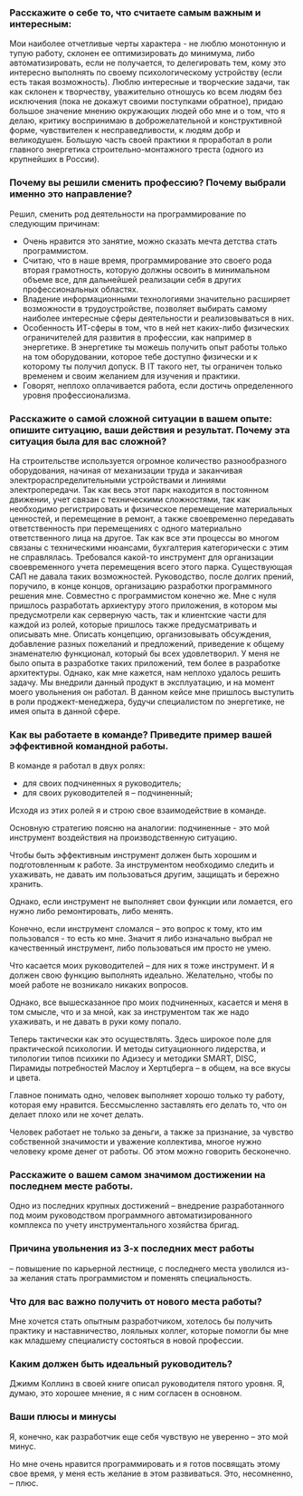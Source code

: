 ### Расскажите о себе то, что считаете самым важным и интересным: ###
Мои наиболее отчетливые черты характера - не люблю монотонную и тупую работу, склонен ее оптимизировать до минимума, либо автоматизировать, если не получается, то делегировать тем, кому это интересно выполнять по своему психологическому устройству (если есть такая возможность). Люблю интересные и творческие задачи, так как склонен к творчеству, уважительно отношусь ко всем людям без исключения (пока не докажут своими поступками обратное), придаю большое значение мнению окружающих людей обо мне и о том, что я делаю, критику воспринимаю в доброжелательной и конструктивной форме, чувствителен к несправедливости, к людям добр и великодушен. Большую часть своей практики я проработал в роли главного энергетика строительно-монтажного треста (одного из крупнейших в России).

### Почему вы решили сменить профессию? Почему выбрали именно это направление? ###
Решил, сменить род деятельности на  программирование по следующим причинам:
- Очень нравится это занятие, можно сказать мечта детства стать программистом.
- Считаю, что в наше время, программирование это своего рода вторая грамотность, которую должны освоить в минимальном объеме все, для дальнейшей реализации себя в других профессиональных областях.
- Владение информационными технологиями значительно расширяет возможности в трудоустройстве, позволяет выбирать самому наиболее интересные сферы деятельности и реализовываться в них.
- Особенность ИТ-сферы в том, что в ней нет каких-либо физических ограничителей для развития в профессии, как например в энергетике. В энергетике ты можешь получить опыт работы только на том оборудовании, которое тебе доступно физически и к которому ты получил допуск. В IT такого нет, ты ограничен только временем и своим желанием для изучения и практики.
- Говорят, неплохо оплачивается работа, если достичь определенного уровня профессионализма.

### Расскажите о самой сложной ситуации в вашем опыте: опишите ситуацию, ваши действия и результат. Почему эта ситуация была для вас сложной? ###
На строительстве используется огромное количество разнообразного оборудования, начиная от механизации труда и заканчивая электрораспределительными устройствами и линиями электропередачи. Так как весь этот парк находится в постоянном движении, учет связан с техническими сложностями, так как необходимо регистрировать и физическое перемещение материальных ценностей, и перемещение в ремонт, а также своевременно передавать ответственность при перемещениях с одного материально ответственного лица на другое. Так как все эти процессы во многом связаны с техническими нюансами, бухгалтерия  категорически с этим не справлялась. Требовался какой-то инструмент для организации своевременного учета перемещения всего этого парка. Существующая САП не давала таких возможностей. Руководство, после долгих прений, поручило, в конце концов, организацию разработки программного решения мне. Совместно с программистом конечно же. Мне с нуля пришлось разработать архиектуру этого приложения, в котором мы предусмотрели как серверную часть, так и клиентские части для каждой из ролей, которые пришлось также предусматривать и описывать мне. Описать концепцию, организовывать обсуждения, добавление разных пожеланий и предложений, приведение к общему знаменателю функционал, который бы всех удовлетворил. У меня не было опыта в разработке таких приложений, тем более в разработке архитектуры. Однако, как мне кажется, нам неплохо удалось решить задачу. Мы внедрили данный продукт в эксплуатацию, и на момент моего увольнения он работал. В данном кейсе мне пришлось выступить в роли проджект-менеджера, будучи специалистом по энергетике, не имея опыта в данной сфере.

### Как вы работаете в команде? Приведите пример вашей эффективной командной работы. ###

В команде я работал в двух ролях: 
- для своих подчиненных я руководитель;
- для своих руководителей я – подчиненный;
<p>Исходя из этих ролей я и строю свое взаимодействие в команде.</p>

Основную стратегию поясню на аналогии: подчиненные - это мой инструмент воздействия на производственную ситуацию. 

Чтобы быть эффективным инструмент должен быть хорошим и подготовленным к работе. За инструментом необходимо следить и ухаживать, не давать им пользоваться другим, защищать и бережно хранить. 

Однако, если инструмент не выполняет свои функции или ломается, его нужно либо ремонтировать, либо менять. 

Конечно, если инструмент сломался – это вопрос к тому, кто им пользовался - то есть ко мне. 
Значит я  либо изначально выбрал не качественный инструмент, либо пользоваться им просто не умею.

Что касается моих руководителей – для них я тоже инструмент. И я должен свою функцию выполнять идеально. Желательно, чтобы по моей работе не возникало никаких вопросов. 

Однако, все вышесказанное про моих подчиненных, касается и меня в том смысле, что и за мной, как за инструментом так же надо ухаживать, и не давать в руки кому попало.

Теперь тактически как это осуществлять. Здесь широкое поле для практической психологии. И методы ситуационного лидерства, и типологии типов психики по Адизесу и методики SMART, DISC, Пирамиды потребностей Маслоу и Хертцберга – в общем, на все вкусы и цвета.

Главное понимать одно, человек выполняет хорошо только ту работу, которая ему нравится. Бессмысленно заставлять его делать то, что он делает плохо или не хочет делать. 

Человек работает не только за деньги, а также за признание, за чувство собственной значимости и уважение коллектива, многое нужно человеку кроме денег от работы. Об этом можно говорить бесконечно.

### Расскажите о вашем самом значимом достижении на последнем месте работы. ###
Одно из последних крупных достижений – внедрение разработанного под моим руководством программного автоматизированного комплекса по учету инструментального хозяйства бригад.

### Причина увольнения из 3-х последних мест работы ###
– повышение по карьерной лестнице, с последнего места уволился из-за желания стать программистом и поменять специальность.

### Что для вас важно получить от нового места работы? ###
Мне хочется стать опытным разработчиком, хотелось бы получить практику и наставничество, лояльных коллег, которые помогли бы мне как младшему специалисту состояться в новой профессии.

### Каким должен быть идеальный руководитель? ###
Джимм Коллинз в своей книге описал руководителя пятого уровня. Я, думаю, это хорошее мнение, я с ним согласен в основном.

### Ваши плюсы и минусы ###
Я, конечно, как разработчик еще себя чувствую не уверенно – это мой минус.

Но мне очень нравится программировать и я готов посвящать этому свое время, у меня есть желание в этом развиваться. Это, несомненно, – плюс.

